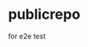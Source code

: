 # publicrepo
for e2e test










































































































































































































































































































































































































































































































































































































































































































































































































































































































































































































































































































































































































































































































































































































































